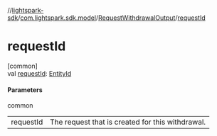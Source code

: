 //[lightspark-sdk](../../../index.md)/[com.lightspark.sdk.model](../index.md)/[RequestWithdrawalOutput](index.md)/[requestId](request-id.md)

# requestId

[common]\
val [requestId](request-id.md): [EntityId](../-entity-id/index.md)

#### Parameters

common

| | |
|---|---|
| requestId | The request that is created for this withdrawal. |
